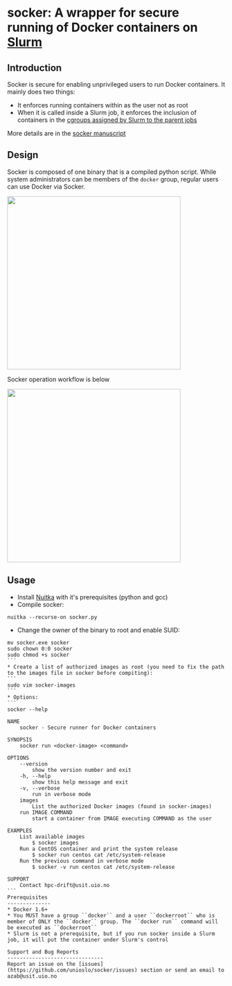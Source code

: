 # socker: A wrapper for secure running of Docker containers on [Slurm](https://slurm.schedmd.com/)

Introduction
-------------
Socker is secure for enabling unprivileged users to run Docker containers. It mainly does two things: 
* It enforces running containers within as the user not as root 
* When it is called inside a Slurm job, it enforces the inclusion of containers in the [cgroups assigned by Slurm to the parent jobs](https://slurm.schedmd.com/cgroups.html)

More details are in the [socker manuscript](https://github.com/unioslo/socker/blob/master/socker.pdf)

Design
-------
Socker is composed of one binary that is a compiled python script. While system administrators can be members of the ``docker`` group, regular users can use Docker via Socker.

<img src="https://github.com/unioslo/socker/blob/master/files/socker.png" width="400"><br>

Socker operation workflow is below

<img src="https://github.com/unioslo/socker/blob/master/files/socker-workflow.png" width="400"><br>

Usage
-------
* Install [Nuitka](http://nuitka.net/) with it's prerequisites (python and gcc)
* Compile socker: 
```
nuitka --recurse-on socker.py
```
* Change the owner of the binary to root and enable SUID: 
````
mv socker.exe socker
sudo chown 0:0 socker
sudo chmod +s socker
```
* Create a list of authorized images as root (you need to fix the path to the images file in socker before compiting):
```
sudo vim socker-images
```
* Options:
```
socker --help 

NAME
	socker - Secure runner for Docker containers

SYNOPSIS
	socker run <docker-image> <command>

OPTIONS
	--version
		show the version number and exit
	-h, --help
		show this help message and exit
	-v, --verbose
		run in verbose mode
	images
		List the authorized Docker images (found in socker-images)
	run IMAGE COMMAND
		start a container from IMAGE executing COMMAND as the user

EXAMPLES
	List available images
		$ socker images
	Run a CentOS container and print the system release
		$ socker run centos cat /etc/system-release
	Run the previous command in verbose mode
		$ socker -v run centos cat /etc/system-release

SUPPORT
	Contact hpc-drift@usit.uio.no
```
Prerequisites
--------------
* Docker 1.6+
* You MUST have a group ``docker`` and a user ``dockerroot`` who is member of ONLY the ``docker`` group. The ``docker run`` command will be executed as ``dockerroot``
* Slurm is not a prerequisite, but if you run socker inside a Slurm job, it will put the container under Slurm's control

Support and Bug Reports
-------------------------------
Report an issue on the [issues](https://github.com/unioslo/socker/issues) section or send an email to azab@usit.uio.no
